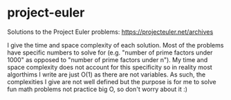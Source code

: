 # project-euler
Solutions to the Project Euler problems: https://projecteuler.net/archives

I give the time and space complexity of each solution. Most of the problems have specific numbers to solve for (e.g. "number of prime factors under 1000" as opposed to "number of prime factors under n"). My time and space complexity does not account for this specificity so in reality most algorthims I write are just O(1) as there are not variables. As such, the complexities I give are not well defined but the purpose is for me to solve fun math problems not practice big O, so don't worry about it :)
